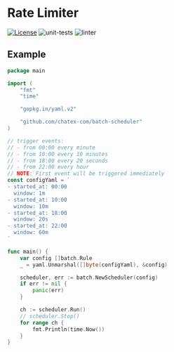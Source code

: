 # Rate Limiter

<a href="https://opensource.org/licenses/Apache-2.0" rel="nofollow"><img src="https://img.shields.io/badge/license-Apache%202-blue" alt="License" style="max-width:100%;"></a>
![unit-tests](https://github.com/chatex-com/batch-scheduler/workflows/unit-tests/badge.svg)
![linter](https://github.com/chatex-com/batch-scheduler/workflows/linter/badge.svg)

## Example

```go
package main

import (
	"fmt"
	"time"

	"gopkg.in/yaml.v2"

	"github.com/chatex-com/batch-scheduler"
)

// trigger events:
// - from 00:00 every minute
// - from 10:00 every 10 minutes
// - from 18:00 every 20 seconds
// - from 22:00 every hour
// NOTE: First event will be triggered immediately
const configYaml = `
- started_at: 00:00
  window: 1m
- started_at: 10:00
  window: 10m
- started_at: 18:00
  window: 20s
- started_at: 22:00
  window: 60m
`

func main() {
	var config []batch.Rule
	_ = yaml.Unmarshal([]byte(configYaml), &config)

	scheduler, err := batch.NewScheduler(config)
	if err != nil {
		panic(err)
	}

	ch := scheduler.Run()
	// scheduler.Stop()
	for range ch {
		fmt.Println(time.Now())
	}
}
```
